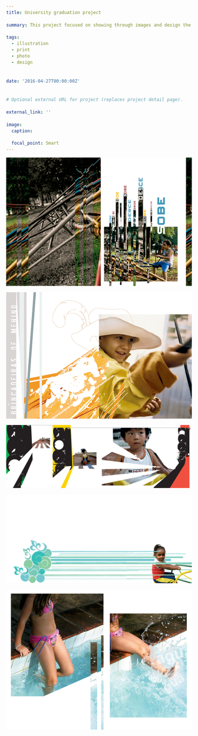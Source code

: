 ```yaml
---
title: University graduation project

summary: This project focused on showing through images and design the importance of play during childhood.

tags:
  - illustration
  - print
  - photo
  - design


date: '2016-04-27T00:00:00Z'


# Optional external URL for project (replaces project detail page).

external_link: ''

image:
  caption:

  focal_point: Smart
---
```



![](tgi01.jpg)

![](tgi02.jpg)

![](tgi03.jpg)

![](tgi04.jpg)

![](tgi05.jpg)

